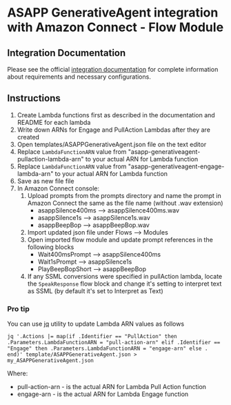 # ASAPP GenerativeAgent integration with Amazon Connect - Flow Module


## Integration Documentation
Please see the official [integration documentation](https://docs.asapp.com/generativeagent/integrate/amazon-connect) for complete information about requirements and necessary configurations.


## Instructions

1. Create Lambda functions first as described in the documentation and README for each lambda
2. Write down ARNs for Engage and PullAction Lambdas after they are created
3. Open templates/ASAPPGenerativeAgent.json file on the text editor
4. Replace `LambdaFunctionARN` value from "asapp-generativeagent-pullaction-lambda-arn" to your actual ARN for Lambda function
5. Replace `LambdaFunctionARN` value from "asapp-generativeagent-engage-lambda-arn" to your actual ARN for Lambda function
6. Save as new file file
7. In Amazon Connect console:
   1. Upload prompts from the prompts directory and name the prompt in Amazon Connect the same as the file name (without .wav extension)
       - asappSilence400ms  --> asappSilence400ms.wav
       - asappSilence1s     --> asappSilence1s.wav
       - asappBeepBop       --> asappBeepBop.wav
   2. Import updated json file under Flows --> Modules
   3. Open imported flow module and update prompt references in the following blocks
       -  Wait400msPrompt   --> asappSilence400ms
       -  Wait1sPrompt      --> asappSilence1s
       -  PlayBeepBopShort  --> asappBeepBop
   4. If any SSML conversions were specified in pullAction lambda, locate the `SpeakResponse` flow block and change it's setting to interpret text as SSML (by default it's set to Interpret as Text)
  



### Pro tip

You can use [jq](https://jqlang.org/download/) utility to update Lambda ARN values as follows
```shell
jq '.Actions |= map(if .Identifier == "PullAction" then .Parameters.LambdaFunctionARN = "pull-action-arn" elif .Identifier == "Engage" then .Parameters.LambdaFunctionARN = "engage-arn" else . end)' template/ASAPPGenerativeAgent.json > my_ASAPPGenerativeAgent.json 
```

Where:
 - pull-action-arn - is the actual ARN for Lambda Pull Action function
 - engage-arn      - is the actual ARN for Lambda Engage function